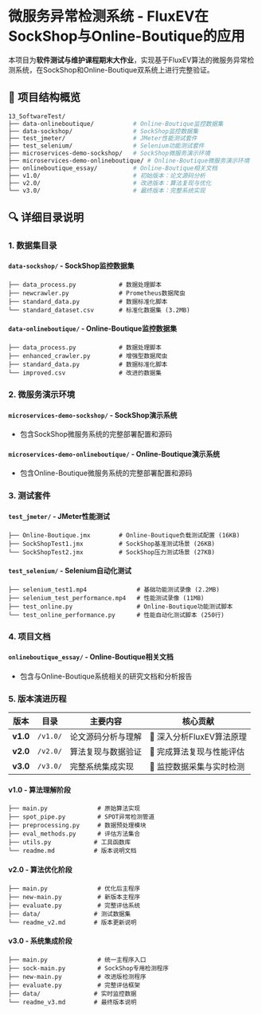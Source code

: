 # 微服务异常检测系统 - FluxEV在SockShop与Online-Boutique的应用

本项目为**软件测试与维护课程期末大作业**，实现基于FluxEV算法的微服务异常检测系统，在SockShop和Online-Boutique双系统上进行完整验证。

## 📂 项目结构概览

```bash
13_SoftwareTest/
├── data-onlineboutique/           # Online-Boutique监控数据集
├── data-sockshop/                 # SockShop监控数据集
├── test_jmeter/                   # JMeter性能测试套件
├── test_selenium/                 # Selenium功能测试套件
├── microservices-demo-sockshop/   # SockShop微服务演示环境
├── microservices-demo-onlineboutique/ # Online-Boutique微服务演示环境
├── onlineboutique_essay/          # Online-Boutique相关文档
├── v1.0/                          # 初始版本：论文源码分析
├── v2.0/                          # 改进版本：算法复现与优化
└── v3.0/                          # 最终版本：完整系统实现
```

## 🔍 详细目录说明

### 1. 数据集目录

#### `data-sockshop/` - SockShop监控数据集
```
├── data_process.py            # 数据处理脚本
├── newcrawler.py              # Prometheus数据爬虫
├── standard_data.py           # 数据标准化脚本
└── standard_dataset.csv       # 标准化数据集 (3.2MB)
```

#### `data-onlineboutique/` - Online-Boutique监控数据集
```
├── data_process.py            # 数据处理脚本
├── enhanced_crawler.py        # 增强型数据爬虫
├── standard_data.py           # 数据标准化脚本
└── improved.csv               # 改进的数据集
```

### 2. 微服务演示环境

#### `microservices-demo-sockshop/` - SockShop演示系统
- 包含SockShop微服务系统的完整部署配置和源码

#### `microservices-demo-onlineboutique/` - Online-Boutique演示系统  
- 包含Online-Boutique微服务系统的完整部署配置和源码

### 3. 测试套件

#### `test_jmeter/` - JMeter性能测试
```
├── Online-Boutique.jmx        # Online-Boutique负载测试配置 (16KB)
├── SockShopTest1.jmx          # SockShop基准测试场景 (26KB)
└── SockShopTest2.jmx          # SockShop压力测试场景 (27KB)
```

#### `test_selenium/` - Selenium自动化测试
```
├── selenium_test1.mp4              # 基础功能测试录像 (2.2MB)
├── selenium_test_performance.mp4   # 性能测试录像 (11MB)
├── test_online.py                  # Online-Boutique功能测试脚本
└── test_online_performance.py      # 性能自动化测试脚本 (250行)
```

### 4. 项目文档

#### `onlineboutique_essay/` - Online-Boutique相关文档
- 包含与Online-Boutique系统相关的研究文档和分析报告

### 5. 版本演进历程

| 版本 | 目录 | 主要内容 | 核心贡献 |
|------|------|----------|----------|
| **v1.0** | `/v1.0/` | 论文源码分析与理解 | 🔬 深入分析FluxEV算法原理 |
| **v2.0** | `/v2.0/` | 算法复现与数据验证 | 🔄 完成算法复现与性能评估 |
| **v3.0** | `/v3.0/` | 完整系统集成实现 | 🚀 监控数据采集与实时检测 |

#### v1.0 - 算法理解阶段
```
├── main.py              # 原始算法实现
├── spot_pipe.py         # SPOT异常检测管道
├── preprocessing.py     # 数据预处理模块
├── eval_methods.py      # 评估方法集合
├── utils.py            # 工具函数库
└── readme.md           # 版本说明文档
```

#### v2.0 - 算法优化阶段
```
├── main.py              # 优化后主程序
├── new-main.py          # 新版本主程序
├── evaluate.py          # 完整评估系统
├── data/               # 测试数据集
└── readme_v2.md        # 版本更新说明
```

#### v3.0 - 系统集成阶段
```
├── main.py              # 统一主程序入口
├── sock-main.py         # SockShop专用检测程序
├── new-main.py          # 改进版检测程序
├── evaluate.py          # 完整评估框架
├── data/               # 实时监控数据
└── readme_v3.md        # 最终版本说明
```
